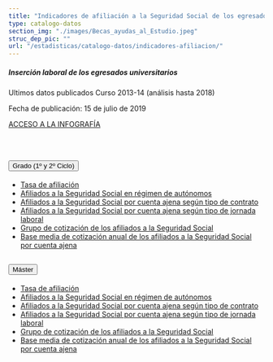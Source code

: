 ```yaml
---
title: "Indicadores de afiliación a la Seguridad Social de los egresados universitarios"
type: catalogo-datos
section_img: "./images/Becas_ayudas_al_Estudio.jpeg"
struc_dep_pic: ""
url: "/estadisticas/catalogo-datos/indicadores-afiliacion/"
---              
```

<div class="row">
                    <div class="col-lg-4 info_prev_card">
                        <div class="card">
                            <div class="card-body">
                                <h5 class="card-title">Inserción laboral de los egresados universitarios</h5>
                                <div class="content">
                                    <div class="text">
                                        <p class="text">Ultimos datos publicados Curso 2013-14 (análisis hasta 2018)</p>
                                        <p class="text">Fecha de publicación: 15 de julio de 2019</p>
                                    </div>                                
                                </div>
                                <div class="col-12 box_buttons">
                                    <a href="https://public.tableau.com/views/Insercion_Laboral/Infografia?%3AVizHome=no&%3Aembed=true#6" type="button" class="btn btn_outline_blue" target="_blank">
                                        ACCESO A LA INFOGRAFÍA 
                                        <i class="icon far fa-images"></i>
                                        <i class="hover_icon fas fa-globe-europe"></i>
                                    </a>
                                </div>
                            </div>
                        </div>
                    </div>
                    <div class="col-lg-8 card_img card_img_ip">
						<div class="card_content_img">
							<div class="img img-fluid" style="background: url('{{<siteurl>}}/images/estadisticas/InfografiaSS.jpg');"></div>
						</div>
                    </div>
                </div>
<br><br>
    <section>
        <article>
            <div class="container container_xl_accoordion p-0">
                <div class="row mt-4">
                    <div class="col-lg-12 content_collapse mb-120">
<div class="accordion" id="accordionPanelsStayOpenExample">
<div class="accordion-item">
<h2 class="accordion-header" id="panelsStayOpen-headingOne">
<button class="accordion-button collapsed" type="button" data-bs-toggle="collapse" data-bs-target="#panelsStayOpen-collapseOne" aria-expanded="false" aria-controls="panelsStayOpen-collapseOne">
Grado (1º y 2º Ciclo)
</button>
</h2>
<div id="panelsStayOpen-collapseOne" class="accordion-collapse collapse " aria-labelledby="panelsStayOpen-headingOne">
<div class="accordion-body">
<article id="section_link">
<div class="container-fluid">
<div class="row">
<div class="col-12">
<ul>
<li><a href="http://estadisticas.mecd.gob.es/EducaDynPx/educabase/index.htm?type=pcaxis&path=/Universitaria/Insercion_laboral/Egresados_hasta_13_14/GRADO/CAP1_TAS/&file=pcaxis" target="_blank">Tasa de afiliación  <i class="fas fa-external-link-alt"></i></a> </li>
<li><a href="http://estadisticas.mecd.gob.es/EducaDynPx/educabase/index.htm?type=pcaxis&path=/Universitaria/Insercion_laboral/Egresados_hasta_13_14/GRADO/CAP2_AUT/&file=pcaxis" target="_blank">Afiliados a la Seguridad Social en régimen de autónomos  <i class="fas fa-external-link-alt"></i></a> </li>
<li><a href="http://estadisticas.mecd.gob.es/EducaDynPx/educabase/index.htm?type=pcaxis&path=/Universitaria/Insercion_laboral/Egresados_hasta_13_14/GRADO/CAP3_CON/&file=pcaxis" target="_blank">Afiliados a la Seguridad Social por cuenta ajena según tipo de contrato  <i class="fas fa-external-link-alt"></i></a> </li>
<li><a href="http://estadisticas.mecd.gob.es/EducaDynPx/educabase/index.htm?type=pcaxis&path=/Universitaria/Insercion_laboral/Egresados_hasta_13_14/GRADO/CAP4_JOR/&file=pcaxis" target="_blank">Afiliados a la Seguridad Social por cuenta ajena según tipo de jornada laboral  <i class="fas fa-external-link-alt"></i></a> </li>
<li><a href="http://estadisticas.mecd.gob.es/EducaDynPx/educabase/index.htm?type=pcaxis&path=/Universitaria/Insercion_laboral/Egresados_hasta_13_14/GRADO/CAP5_GCT/&file=pcaxis" target="_blank">Grupo de cotización de los afiliados a la Seguridad Social  <i class="fas fa-external-link-alt"></i></a> </li>
<li><a href="http://estadisticas.mecd.gob.es/EducaDynPx/educabase/index.htm?type=pcaxis&path=/Universitaria/Insercion_laboral/Egresados_hasta_13_14/GRADO/CAP6_BMC/&file=pcaxis" target="_blank">Base media de cotización anual de los afiliados a la Seguridad Social por cuenta ajena <i class="fas fa-external-link-alt"></i></a> </li>
</ul>
</div>
</div>
</div>
</article>
</div>
</div>
</div>
<div class="accordion-item">
<h2 class="accordion-header" id="panelsStayOpen-headingTwo">
<button class="accordion-button collapsed" type="button" data-bs-toggle="collapse" data-bs-target="#panelsStayOpen-collapseTwo" aria-expanded="false">
Máster
</button>
</h2>
<div id="panelsStayOpen-collapseTwo" class="accordion-collapse collapse" aria-labelledby="panelsStayOpen-headingTwo">
<div class="accordion-body">
<article id="section_link">
<div class="container-fluid">
<div class="row">
<div class="col-12">
<ul>
<li><a href="http://estadisticas.mecd.gob.es/EducaDynPx/educabase/index.htm?type=pcaxis&path=/Universitaria/Insercion_laboral/Egresados_hasta_13_14/MASTER/CAP1_TAS/&file=pcaxis" target="_blank">Tasa de afiliación  <i class="fas fa-external-link-alt"></i></a> </li>
<li><a href="http://estadisticas.mecd.gob.es/EducaDynPx/educabase/index.htm?type=pcaxis&path=/Universitaria/Insercion_laboral/Egresados_hasta_13_14/MASTER/CAP2_AUT/&file=pcaxis" target="_blank">Afiliados a la Seguridad Social en régimen de autónomos  <i class="fas fa-external-link-alt"></i></a> </li>
<li><a href="http://estadisticas.mecd.gob.es/EducaDynPx/educabase/index.htm?type=pcaxis&path=/Universitaria/Insercion_laboral/Egresados_hasta_13_14/MASTER/CAP3_CON/&file=pcaxis" target="_blank">Afiliados a la Seguridad Social por cuenta ajena según tipo de contrato  <i class="fas fa-external-link-alt"></i></a> </li>
<li><a href="http://estadisticas.mecd.gob.es/EducaDynPx/educabase/index.htm?type=pcaxis&path=/Universitaria/Insercion_laboral/Egresados_hasta_13_14/MASTER/CAP4_JOR/&file=pcaxis" target="_blank">Afiliados a la Seguridad Social por cuenta ajena según tipo de jornada laboral  <i class="fas fa-external-link-alt"></i></a> </li>
<li><a href="http://estadisticas.mecd.gob.es/EducaDynPx/educabase/index.htm?type=pcaxis&path=/Universitaria/Insercion_laboral/Egresados_hasta_13_14/MASTER/CAP5_GCT/&file=pcaxis" target="_blank">Grupo de cotización de los afiliados a la Seguridad Social  <i class="fas fa-external-link-alt"></i></a> </li>
<li><a href="http://estadisticas.mecd.gob.es/EducaDynPx/educabase/index.htm?type=pcaxis&path=/Universitaria/Insercion_laboral/Egresados_hasta_13_14/MASTER/CAP6_BMC/&file=pcaxis" target="_blank">Base media de cotización anual de los afiliados a la Seguridad Social por cuenta ajena <i class="fas fa-external-link-alt"></i></a> </li>
</ul>
</div>
</div>
</div>
</article>
</div>
</div>
</div>
</div>
</div>
</div>
</div>
<br><br>	
	

